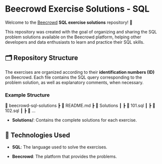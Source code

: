 # Beecrowd Exercise Solutions - SQL

Welcome to the [Beecrowd](https://www.beecrowd.com.br/) **SQL exercise solutions** repository! 🚀

This repository was created with the goal of organizing and sharing the SQL problem solutions available on the Beecrowd platform, helping other developers and data enthusiasts to learn and practice their SQL skills.

## 🗂 Repository Structure

The exercises are organized according to their **identification numbers (ID)** on Beecrowd. Each file contains the SQL query corresponding to the problem solution, as well as explanatory comments, when necessary.

### Example Structure
📂 beecrowd-sql-solutions
┣ 📄 README.md
┣ 📂 Solutions
┃ ┣ 📄 101.sql
┃ ┣ 📄 102.sql
┃ ┣ 📄 ...

- **Solutions/**: Contains the complete solutions for each exercise.

## 📌 Technologies Used
- **SQL**: The language used to solve the exercises.

- **Beecrowd**: The platform that provides the problems.
